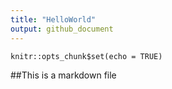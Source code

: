 ```yaml
---
title: "HelloWorld"
output: github_document
---
```


```{r setup, include=FALSE}
knitr::opts_chunk$set(echo = TRUE)
```

##This is a markdown file
